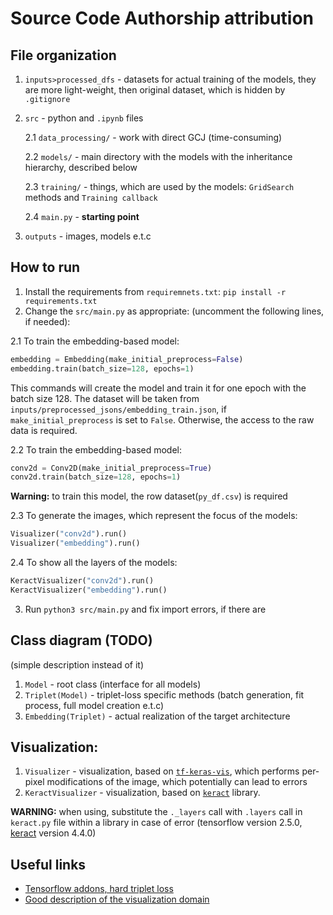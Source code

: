 # Source Code Authorship attribution

## File organization

1. `inputs>processed_dfs` - datasets for actual training of the models, they are more light-weight, then original dataset, which is hidden by `.gitignore`
2. `src` - python and `.ipynb` files
   
      2.1 `data_processing/` - work with direct GCJ (time-consuming)
   
      2.2 `models/` - main directory with the models with the inheritance hierarchy, described below
   
      2.3 `training/` - things, which are used by the models: `GridSearch` methods and `Training callback`
   
      2.4 `main.py` - **starting point**
   
3. `outputs` - images, models e.t.c


## How to run

1. Install the requirements from `requiremnets.txt`:
``pip install -r requirements.txt``
2. Change the `src/main.py` as appropriate:
   (uncomment the following lines, if needed):
   
2.1 To train the embedding-based model:
``` python 
embedding = Embedding(make_initial_preprocess=False)
embedding.train(batch_size=128, epochs=1)
```
This commands will create the model and train it for one epoch with the batch size 128. 
The dataset will be taken from `inputs/preprocessed_jsons/embedding_train.json`, 
if `make_initial_preprocess` is set to `False`. Otherwise, the access to the raw data is required.

2.2 To train the embedding-based model:
```python
conv2d = Conv2D(make_initial_preprocess=True)
conv2d.train(batch_size=128, epochs=1)
```
**Warning:** to train this model, the row dataset(`py_df.csv`) is required

2.3 To generate the images, which represent the focus of the models:
```python
Visualizer("conv2d").run()
Visualizer("embedding").run()
```

2.4 To show all the layers of the models:
```python
KeractVisualizer("conv2d").run()
KeractVisualizer("embedding").run()
```

3. Run `python3 src/main.py` and fix import errors, if there are

## Class diagram (TODO)
(simple description instead of it)

1. `Model` - root class (interface for all models)
2. `Triplet(Model)` - triplet-loss specific methods (batch generation, fit process, full model creation e.t.c)
3. `Embedding(Triplet)` - actual realization of the target architecture

## Visualization:

1. `Visualizer` - visualization, based on [`tf-keras-vis`](https://github.com/keisen/tf-keras-vis), which performs per-pixel modifications of the image, which potentially can lead to errors
2. `KeractVisualizer` - visualization, based on [`keract`](https://github.com/philipperemy/keract) library. 
   
**WARNING:** when using, substitute the `._layers` call with `.layers` call in `keract.py` file within a library in case of error (tensorflow version 2.5.0, [keract](https://github.com/philipperemy/keract) version 4.4.0) 

## Useful links
- [Tensorflow addons, hard triplet loss](https://github.com/tensorflow/addons/blob/30c8a7094f3bdcca5cc26fc88c1e33f022782266/tensorflow_addons/losses/triplet.py#L204)
- [Good description of the visualization domain](https://medium.com/google-developer-experts/interpreting-deep-learning-models-for-computer-vision-f95683e23c1d)
